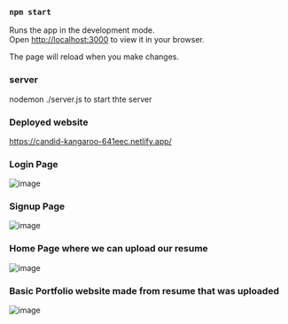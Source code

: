 

### `npm start`

Runs the app in the development mode.\
Open [http://localhost:3000](http://localhost:3000) to view it in your browser.

The page will reload when you make changes.
### server
nodemon ./server.js to start thte server

### Deployed website 
https://candid-kangaroo-641eec.netlify.app/

###  Login Page
![image](https://github.com/Sunitsable/Resume2Portfolio-Frontend/assets/103995614/3bed5cf4-d6d1-49f6-9b74-cb5b338868db)

### Signup Page
![image](https://github.com/Sunitsable/Resume2Portfolio-Frontend/assets/103995614/d486e584-a394-4351-bc5b-9489c4d8aa17)

### Home Page where we can upload our resume

![image](https://github.com/Sunitsable/Resume2Portfolio-Frontend/assets/103995614/46e85dfb-ec8b-4a73-b6ab-547eed4a6b9f)

### Basic Portfolio website made from resume that was uploaded
![image](https://github.com/Sunitsable/Resume2Portfolio-Frontend/assets/103995614/1186cb09-face-4eba-b216-d454ad44caff)



